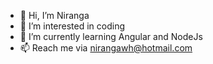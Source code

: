 - 👋 Hi, I’m Niranga
- 👀 I’m interested in coding
- 🌱 I’m currently learning Angular and NodeJs
- 📫 Reach me via nirangawh@hotmail.com

<!---
nirangaL/nirangaL is a ✨ special ✨ repository because its `README.md` (this file) appears on your GitHub profile.
You can click the Preview link to take a look at your changes.
--->
